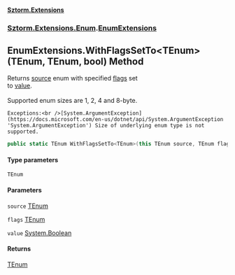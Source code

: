 #### [Sztorm.Extensions](./index.md 'index')
### [Sztorm.Extensions.Enum](./Sztorm-Extensions-Enum.md 'Sztorm.Extensions.Enum').[EnumExtensions](./Sztorm-Extensions-Enum-EnumExtensions.md 'Sztorm.Extensions.Enum.EnumExtensions')
## EnumExtensions.WithFlagsSetTo&lt;TEnum&gt;(TEnum, TEnum, bool) Method
Returns [source](#Sztorm-Extensions-Enum-EnumExtensions-WithFlagsSetTo-TEnum-(TEnum_TEnum_bool)-source 'Sztorm.Extensions.Enum.EnumExtensions.WithFlagsSetTo&lt;TEnum&gt;(TEnum, TEnum, bool).source') enum with specified [flags](#Sztorm-Extensions-Enum-EnumExtensions-WithFlagsSetTo-TEnum-(TEnum_TEnum_bool)-flags 'Sztorm.Extensions.Enum.EnumExtensions.WithFlagsSetTo&lt;TEnum&gt;(TEnum, TEnum, bool).flags') set  
to [value](#Sztorm-Extensions-Enum-EnumExtensions-WithFlagsSetTo-TEnum-(TEnum_TEnum_bool)-value 'Sztorm.Extensions.Enum.EnumExtensions.WithFlagsSetTo&lt;TEnum&gt;(TEnum, TEnum, bool).value').<br />  
Supported enum sizes are 1, 2, 4 and 8-byte.  



    Exceptions:<br />[System.ArgumentException](https://docs.microsoft.com/en-us/dotnet/api/System.ArgumentException 'System.ArgumentException') Size of underlying enum type is not supported.  
```csharp
public static TEnum WithFlagsSetTo<TEnum>(this TEnum source, TEnum flags, bool value);
```
#### Type parameters
<a name='Sztorm-Extensions-Enum-EnumExtensions-WithFlagsSetTo-TEnum-(TEnum_TEnum_bool)-TEnum'></a>
`TEnum`  
  
  
#### Parameters
<a name='Sztorm-Extensions-Enum-EnumExtensions-WithFlagsSetTo-TEnum-(TEnum_TEnum_bool)-source'></a>
`source` [TEnum](#Sztorm-Extensions-Enum-EnumExtensions-WithFlagsSetTo-TEnum-(TEnum_TEnum_bool)-TEnum 'Sztorm.Extensions.Enum.EnumExtensions.WithFlagsSetTo&lt;TEnum&gt;(TEnum, TEnum, bool).TEnum')  
  
  
<a name='Sztorm-Extensions-Enum-EnumExtensions-WithFlagsSetTo-TEnum-(TEnum_TEnum_bool)-flags'></a>
`flags` [TEnum](#Sztorm-Extensions-Enum-EnumExtensions-WithFlagsSetTo-TEnum-(TEnum_TEnum_bool)-TEnum 'Sztorm.Extensions.Enum.EnumExtensions.WithFlagsSetTo&lt;TEnum&gt;(TEnum, TEnum, bool).TEnum')  
  
  
<a name='Sztorm-Extensions-Enum-EnumExtensions-WithFlagsSetTo-TEnum-(TEnum_TEnum_bool)-value'></a>
`value` [System.Boolean](https://docs.microsoft.com/en-us/dotnet/api/System.Boolean 'System.Boolean')  
  
  
#### Returns
[TEnum](#Sztorm-Extensions-Enum-EnumExtensions-WithFlagsSetTo-TEnum-(TEnum_TEnum_bool)-TEnum 'Sztorm.Extensions.Enum.EnumExtensions.WithFlagsSetTo&lt;TEnum&gt;(TEnum, TEnum, bool).TEnum')  
  
